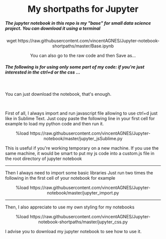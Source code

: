 <h1 align="center"> My shortpaths for Jupyter </h1>

<h5> The jupyter notebook in this repo is my "base" for small data science project. You can download it using a terminal</h5>
<p align="center"> wget https://raw.githubusercontent.com/vincentAGNES/Jupyter-notebook-shortpaths/master/Base.ipynb </p>
<p align="center"> You can also go to the raw code and then Save as...</p>

<h5>The following is for using only some part of my code: if you're just interested in the ctrl+d or the css ... </h5>
<br>
<p> You can just download the notebook, that's enough.</p>
<br>
<p> First of all, I always import and run javascript file allowing to use ctrl+d just like in Sublime Text.
Just copy paste the following line in your first cell for example to load my python code and then run it.</p>  

<p align="center"> %load https://raw.githubusercontent.com/vincentAGNES/Jupyter-notebook/master/jupyter_jsSublime.py </p>

<p> This is useful if you're working temporary on a new machine. If you use the same machine, it would be smart to put
  my js code into a custom.js file in the root directory of jupyter notebook </p>
<hr>  
<p> Then I always need to import some basic libraries 
Just run two times the following in the first cell of your notebook for example </p> 

<p align="center"> %load https://raw.githubusercontent.com/vincentAGNES/Jupyter-notebook/master/jupyter_import.py </p>
<hr>
<p> Then, I also appreciate to use my own styling for my notebooks </p>
<p align="center"> %load https://raw.githubusercontent.com/vincentAGNES/Jupyter-notebook-shortpaths/master/jupyter_css.py </p>
<p> I advise you to download my jupyter notebook to see how to use it. </p>
